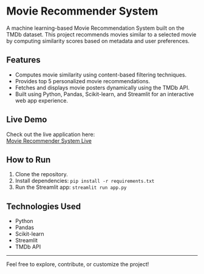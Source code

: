 # Movie Recommender System

A machine learning-based Movie Recommendation System built on the TMDb dataset. This project recommends movies similar to a selected movie by computing similarity scores based on metadata and user preferences.

## Features
- Computes movie similarity using content-based filtering techniques.
- Provides top 5 personalized movie recommendations.
- Fetches and displays movie posters dynamically using the TMDb API.
- Built using Python, Pandas, Scikit-learn, and Streamlit for an interactive web app experience.

## Live Demo
Check out the live application here:  
[Movie Recommender System Live](https://movie-recommender-system-ml-project-prj5gaxvfrcmmvdhksqycs.streamlit.app/)

## How to Run
1. Clone the repository.
2. Install dependencies: `pip install -r requirements.txt`
3. Run the Streamlit app: `streamlit run app.py`

## Technologies Used
- Python
- Pandas
- Scikit-learn
- Streamlit
- TMDb API

---

Feel free to explore, contribute, or customize the project!
